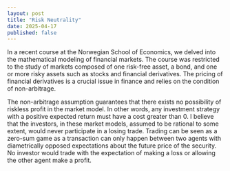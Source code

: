 ```yaml
---
layout: post
title: "Risk Neutrality"
date: 2025-04-17
published: false
---
```


In a recent course at the Norwegian School of Economics, we delved into the mathematical modeling of financial markets. The course was restricted to the study of markets composed of one risk-free asset, a bond, and one or more risky assets such as stocks and financial derivatives. The pricing of financial derivatives is a crucial issue in finance and relies on the condition of non-arbitrage.

The non-arbitrage assumption guarantees that there exists no possibility of riskless profit in the market model. In other words, any investment strategy with a positive expected return must have a cost greater than $0$. I believe that the investors, in these market models, assumed to be rational to some extent, would never participate in a losing trade. Trading can be seen as a zero-sum game as a transaction can only happen between two agents with diametrically opposed expectations about the future price of the security. No investor would trade with the expectation of making a loss or allowing the other agent make a profit.

